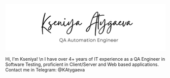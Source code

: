 ![Header](https://github.com/KseniyaAndreevna/kseniyaandreevna/blob/main/image/MyBanner.png)

Hi, I'm Kseniya! \n
I have over 4+ years of IT experience as a QA Engineer in Software Testing, proficient in Client/Server and Web based applications.
Contact me in Telegram: @KAtygaeva

<!--
**KseniyaAndreevna/kseniyaandreevna** is a ✨ _special_ ✨ repository because its `README.md` (this file) appears on your GitHub profile.



Here are some ideas to get you started:

- 🔭 I’m currently working on ...
- 🌱 I’m currently learning ...
- 👯 I’m looking to collaborate on ...
- 🤔 I’m looking for help with ...
- 💬 Ask me about ...
- 📫 How to reach me: ...
- 😄 Pronouns: ...
- ⚡ Fun fact: ...
-->
